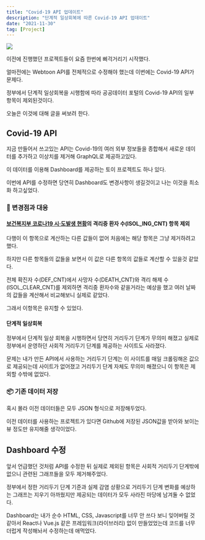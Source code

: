 ```yaml
---
title: "Covid-19 API 업데이트"
description: "단계적 일상회복에 따른 Covid-19 API 업데이트"
date: "2021-11-30"
tag: [Project]
---
```


<img src="https://user-images.githubusercontent.com/71566740/144737959-6f46ade7-6020-490e-94c9-a6462e6c1c1e.png" class="img large"/>

이전에 진행했던 프로젝트들이 요즘 한번에 삐걱거리기 시작했다.

얼마전에는 Webtoon API를 전체적으로 수정해야 했는데 이번에는 Covid-19 API가 문제다.

정부에서 단계적 일상회복을 시행함에 따라 공공데이터 포털의 Covid-19 API의 일부 항목이 제외된것이다.

오늘은 이것에 대해 글을 써보려 한다.

## Covid-19 API

지금 만들어서 쓰고있는 API는 Covid-19의 여러 외부 정보들을 종합해서 새로운 데이터를 추가하고 이상치를 제거해 GraphQL로 제공하고있다.

이 데이터를 이용해 Dashboard를 제공하는 토이 프로젝트도 하나 있다.

이번에 API를 수정하면 당연히 Dashboard도 변경사항이 생길것이고 나는 이것을 최소화 하고싶었다.

### 🚧 변경점과 대응

#### [보건복지부 코로나19 시·도발생 현황](https://www.data.go.kr/iim/api/selectAPIAcountView.do)의 격리중 환자 수(ISOL_ING_CNT) 항목 제외

다행이 이 항목으로 계산하는 다른 값들이 없어 처음에는 해당 항목은 그냥 제거하려고 했다.

하지만 다른 항목들의 값들을 보면서 이 값은 다른 항목의 값들로 계산할 수 있을것 같았다.

전체 확진자 수(DEF_CNT)에서 사망자 수(DEATH_CNT)와 격리 해제 수(ISOL_CLEAR_CNT)를 제외하면 격리중 환자수와 같을거라는 예상을 했고 여러 날짜의 값들을 계산해서 비교해보니 실제로 같았다.

그래서 이항목은 유지할 수 있었다.

#### 단계적 일상회복

정부에서 단계적 일상 회복을 시행하면서 당연히 거리두기 단계가 무의미 해졌고 실제로 정부에서 운영하던 사회적 거리두기 단계를 제공하는 사이트도 사라졌다.

문제는 내가 만든 API에서 사용하는 거리두기 단계는 이 사이트를 매일 크롤링해온 값으로 제공되는데 사이트가 없어졌고 거리두기 단계 자체도 무의미 해졌으니 이 항목은 제외할 수밖에 없었다.

### 📦 기존 데이터 저장

혹시 몰라 이전 데이터들은 모두 JSON 형식으로 저장해두었다.

이전 데이터를 사용하는 프로젝트가 있다면 Github에 저장된 JSON값을 받아와 보이는 뷰 정도만 유지해줄 생각이었다.

## Dashboard 수정

앞서 언급했던 것처럼 API를 수정한 뒤 실제로 제외된 항목은 사회적 거리두기 단계밖에 없으니 관련된 그래프들을 모두 제거해주었다.

정부에서 정한 거리두기 단계 기준과 실제 감염 상황으로 거리두기 단계 변화를 예상하는 그래프는 지우기 아까웠지만 제공되는 데이터가 모두 사라진 마당에 남겨둘 수 없었다.

Dashboard는 내가 순수 HTML, CSS, Javascript를 너무 안 쓰다 보니 잊어버릴 것 같아서 React나 Vue.js 같은 프레임워크(라이브러리) 없이 만들었었는데 코드를 너무 더럽게 작성해놔서 수정하는데 애먹었다.
